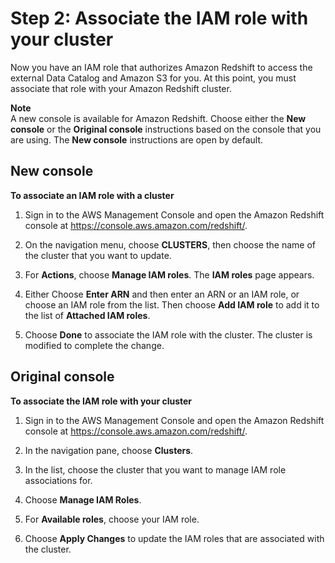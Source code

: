 # Step 2: Associate the IAM role with your cluster<a name="c-getting-started-using-spectrum-add-role"></a>

Now you have an IAM role that authorizes Amazon Redshift to access the external Data Catalog and Amazon S3 for you\. At this point, you must associate that role with your Amazon Redshift cluster\.

**Note**  
A new console is available for Amazon Redshift\. Choose either the **New console** or the **Original console** instructions based on the console that you are using\. The **New console** instructions are open by default\.

## New console<a name="spectrum-iam-role"></a>

**To associate an IAM role with a cluster**

1. Sign in to the AWS Management Console and open the Amazon Redshift console at [https://console\.aws\.amazon\.com/redshift/](https://console.aws.amazon.com/redshift/)\.

1. On the navigation menu, choose **CLUSTERS**, then choose the name of the cluster that you want to update\. 

1. For **Actions**, choose **Manage IAM roles**\. The **IAM roles** page appears\. 

1. Either Choose **Enter ARN** and then enter an ARN or an IAM role, or choose an IAM role from the list\. Then choose **Add IAM role** to add it to the list of **Attached IAM roles**\. 

1. Choose **Done** to associate the IAM role with the cluster\. The cluster is modified to complete the change\. 

## Original console<a name="spectrum-iam-role-originalconsole"></a><a name="spectrum-get-started-add-role"></a>

**To associate the IAM role with your cluster**

1. Sign in to the AWS Management Console and open the Amazon Redshift console at [https://console\.aws\.amazon\.com/redshift/](https://console.aws.amazon.com/redshift/)\.

1. In the navigation pane, choose **Clusters**\.

1. In the list, choose the cluster that you want to manage IAM role associations for\.

1. Choose **Manage IAM Roles**\.

1. For **Available roles**, choose your IAM role\. 

1. Choose **Apply Changes** to update the IAM roles that are associated with the cluster\.
